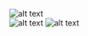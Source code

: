 ![alt text](https://github.com/dukeblooders/am-showfloor_dx/blob/master/screenshots/screenshot1.png)  
![alt text](https://github.com/dukeblooders/am-showfloor_dx/blob/master/screenshots/screenshot2.png)
![alt text](https://github.com/dukeblooders/am-showfloor_dx/blob/master/screenshots/screenshot3.png)